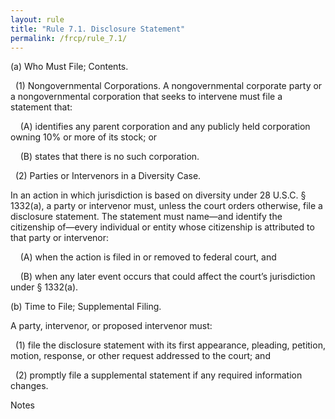 ```yaml
---
layout: rule
title: "Rule 7.1. Disclosure Statement"
permalink: /frcp/rule_7.1/
---
```


(a) Who Must File; Contents.


&nbsp;&nbsp;(1) Nongovernmental Corporations. A nongovernmental corporate party or a nongovernmental corporation that seeks to intervene must file a statement that:


&nbsp;&nbsp;&nbsp;&nbsp;(A) identifies any parent corporation and any publicly held corporation owning 10% or more of its stock; or


&nbsp;&nbsp;&nbsp;&nbsp;(B) states that there is no such corporation.


&nbsp;&nbsp;(2) Parties or Intervenors in a Diversity Case.


In an action in which jurisdiction is based on diversity under 28 U.S.C. § 1332(a), a party or intervenor must, unless the court orders otherwise, file a disclosure statement. The statement must name—and identify the citizenship of—every individual or entity whose citizenship is attributed to that party or intervenor:


&nbsp;&nbsp;&nbsp;&nbsp;(A) when the action is filed in or removed to federal court, and


&nbsp;&nbsp;&nbsp;&nbsp;(B) when any later event occurs that could affect the court’s jurisdiction under § 1332(a).


(b) Time to File; Supplemental Filing.


A party, intervenor, or proposed intervenor must:


&nbsp;&nbsp;(1) file the disclosure statement with its first appearance, pleading, petition, motion, response, or other request addressed to the court; and


&nbsp;&nbsp;(2) promptly file a supplemental statement if any required information changes.


Notes
